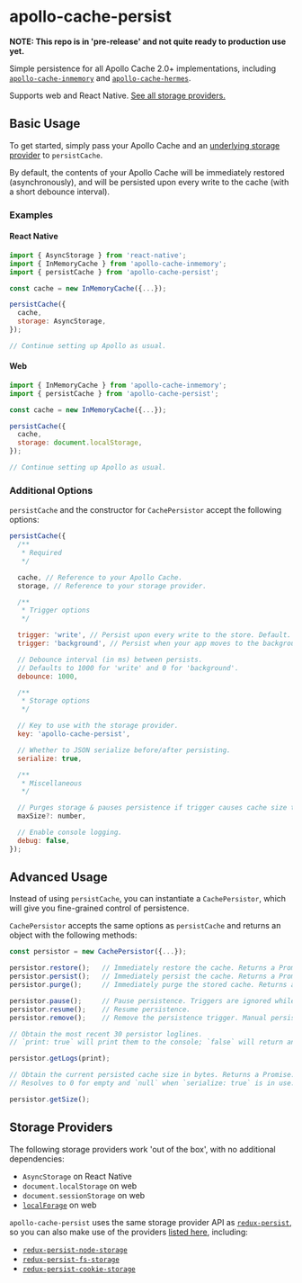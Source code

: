 # apollo-cache-persist

**NOTE: This repo is in 'pre-release' and not quite ready to production use
yet.**

Simple persistence for all Apollo Cache 2.0+ implementations, including
[`apollo-cache-inmemory`][0] and [`apollo-cache-hermes`][1].

Supports web and React Native. [See all storage providers.](#storage-providers)

[0]: https://github.com/apollographql/apollo-client/tree/master/packages/apollo-cache-inmemory
[1]: https://github.com/convoyinc/apollo-cache-hermes

## Basic Usage

To get started, simply pass your Apollo Cache and an
[underlying storage provider](#storage-providers) to `persistCache`.

By default, the contents of your Apollo Cache will be immediately restored
(asynchronously), and will be persisted upon every write to the cache (with a
short debounce interval).

### Examples

#### React Native

```js
import { AsyncStorage } from 'react-native';
import { InMemoryCache } from 'apollo-cache-inmemory';
import { persistCache } from 'apollo-cache-persist';

const cache = new InMemoryCache({...});

persistCache({
  cache,
  storage: AsyncStorage,
});

// Continue setting up Apollo as usual.
```

#### Web

```js
import { InMemoryCache } from 'apollo-cache-inmemory';
import { persistCache } from 'apollo-cache-persist';

const cache = new InMemoryCache({...});

persistCache({
  cache,
  storage: document.localStorage,
});

// Continue setting up Apollo as usual.
```

### Additional Options

`persistCache` and the constructor for `CachePersistor` accept the following
options:

```js
persistCache({
  /**
   * Required
   */

  cache, // Reference to your Apollo Cache.
  storage, // Reference to your storage provider.

  /**
   * Trigger options
   */

  trigger: 'write', // Persist upon every write to the store. Default.
  trigger: 'background', // Persist when your app moves to the background. React Native only.

  // Debounce interval (in ms) between persists.
  // Defaults to 1000 for 'write' and 0 for 'background'.
  debounce: 1000,

  /**
   * Storage options
   */

  // Key to use with the storage provider.
  key: 'apollo-cache-persist',

  // Whether to JSON serialize before/after persisting.
  serialize: true,

  /**
   * Miscellaneous
   */

  // Purges storage & pauses persistence if trigger causes cache size to pass a threshold (in bytes). App will start up cold.
  maxSize?: number,

  // Enable console logging.
  debug: false,
});
```

## Advanced Usage

Instead of using `persistCache`, you can instantiate a `CachePersistor`, which
will give you fine-grained control of persistence.

`CachePersistor` accepts the same options as `persistCache` and returns an
object with the following methods:

```js
const persistor = new CachePersistor({...});

persistor.restore();   // Immediately restore the cache. Returns a Promise.
persistor.persist();   // Immediately persist the cache. Returns a Promise.
persistor.purge();     // Immediately purge the stored cache. Returns a Promise.

persistor.pause();     // Pause persistence. Triggers are ignored while paused.
persistor.resume();    // Resume persistence.
persistor.remove();    // Remove the persistence trigger. Manual persistence required after calling this.

// Obtain the most recent 30 persistor loglines.
// `print: true` will print them to the console; `false` will return an array.

persistor.getLogs(print);

// Obtain the current persisted cache size in bytes. Returns a Promise.
// Resolves to 0 for empty and `null` when `serialize: true` is in use.

persistor.getSize();
```

## Storage Providers

The following storage providers work 'out of the box', with no additional
dependencies:

* `AsyncStorage` on React Native
* `document.localStorage` on web
* `document.sessionStorage` on web
* [`localForage`](https://github.com/localForage/localForage) on web

`apollo-cache-persist` uses the same storage provider API as
[`redux-persist`](https://github.com/rt2zz/redux-persist), so you can also make
use of the providers [listed here](#storage-providers), including:

* [`redux-persist-node-storage`](https://github.com/pellejacobs/redux-persist-node-storage)
* [`redux-persist-fs-storage`](https://github.com/leethree/redux-persist-fs-storage)
* [`redux-persist-cookie-storage`](https://github.com/abersager/redux-persist-cookie-storage)
